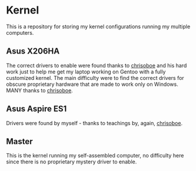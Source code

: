 # Kernel
This is a repository for storing my kernel configurations running my multiple computers.

## Asus X206HA
The correct drivers to enable were found thanks to [chrisoboe](https://github.com/chrisoboe) and his hard work just to help me get my laptop working on Gentoo with a fully customized kernel. The main difficulty were to find the correct drivers for obscure proprietary hardware that are made to work only on Windows. MANY thanks to [chrisoboe](https://github.com/chrisoboe).

## Asus Aspire ES1
Drivers were found by myself - thanks to teachings by, again, [chrisoboe](https://github.com/chrisoboe).

## Master
This is the kernel running my self-assembled computer, no difficulty here since there is no proprietary mystery driver to enable.
